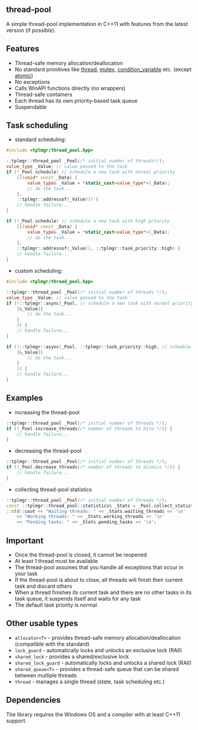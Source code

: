 thread-pool
---

A simple thread-pool implementation in C++11 with features from the latest version (if possible).

Features
---

* Thread-safe memory allocation/deallocation
* No standard primitives like [thread](https://en.cppreference.com/w/cpp/thread/thread), [mutex](https://en.cppreference.com/w/cpp/thread/mutex), [condition_variable](https://en.cppreference.com/w/cpp/thread/condition_variable) etc. (except [atomic](https://en.cppreference.com/w/cpp/atomic/atomic))
* No exceptions
* Calls WinAPI functions directly (no wrappers)
* Thread-safe containers
* Each thread has its own priority-based task queue
* Suspendable

Task scheduling
---

* standard scheduling:

```cpp
#include <tplmgr/thread_pool.hpp>

::tplmgr::thread_pool _Pool(/* initial number of threads*/);
value_type _Value; // value passed to the task
if (!_Pool.schedule( // schedule a new task with normal priority
    [](void* const _Data) {
        value_type& _Value = *static_cast<value_type*>(_Data);
        // do the task...
    },
    ::tplmgr::addressof(_Value))) {
    // handle failure...
}

if (!_Pool.schedule( // schedule a new task with high priority
    [](void* const _Data) {
        value_type& _Value = *static_cast<value_type*>(_Data);
        // do the task...
    },
    ::tplmgr::addressof(_Value)), ::tplmgr::task_priority::high) {
    // handle failure...
}
```

* custom scheduling:

```cpp
#include <tplmgr/thread_pool.hpp>

::tplmgr::thread_pool _Pool(/* initial number of threads */);
value_type _Value; // value passed to the task
if (!::tplmgr::async(_Pool, // schedule a new task with normal priority
    [&_Value]{
        // do the task...
    }
    )) {
    // handle failure...
}

if (!::tplmgr::async(_Pool, ::tplmgr::task_priority::high, // schedule a new task with high priority
    [&_Value]{
        // do the task...
    }
    )) {
    // handle failure...
}
```

Examples
---

* increasing the thread-pool

```cpp
::tplmgr::thread_pool _Pool(/* initial number of threads */);
if (!_Pool.increase_threads(/* number of threads to hire */)) {
    // handle failure...
}
```

* decreasing the thread-pool

```cpp
::tplmgr::thread_pool _Pool(/* initial number of threads */);
if (!_Pool.decrease_threads(/* number of threads to dismiss */)) {
    // handle failure...
}
```

* collecting thread-pool statistics

```cpp
::tplmgr::thread_pool _Pool(/* initial number of threads */);
const ::tplmgr::thread_pool::statistics& _Stats = _Pool.collect_statistics();
::std::cout << "Waiting threads: " << _Stats.waiting_threads << '\n'
    << "Working threads: " << _Stats.working_threads << '\n'
    << "Pending tasks: " << _Stats.pending_tasks << '\n';
```

Important
---
* Once the thread-pool is closed, it cannot be reopened
* At least 1 thread must be available
* The thread-pool assumes that you handle all exceptions that occur in your task
* If the thread-pool is about to close, all threads will finish their current task and discard others
* When a thread finishes its current task and there are no other tasks in its task queue, it suspends itself and waits for any task
* The default task priority is normal

Other usable types
---

* `allocator<T>` - provides thread-safe memory allocation/deallocation (compatible with the standard)
* `lock_guard` - automatically locks and unlocks an exclusive lock (RAII)
* `shared_lock` - provides a shared/exclusive lock
* `shared_lock_guard` - automatically locks and unlocks a shared lock (RAII)
* `shared_queue<T>` - provides a thread-safe queue that can be shared between multiple threads
* `thread` - manages a single thread (state, task scheduling etc.)

Dependencies
---

The library requires the Windows OS and a compiler with at least C++11 support.